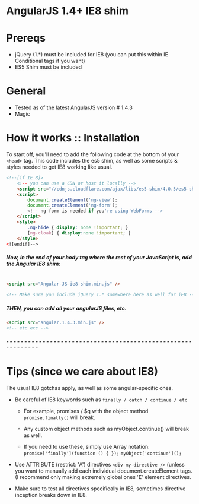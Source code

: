 # AngularJS 1.4+ IE8 shim 

# Prereqs

  - jQuery (1.*) must be included for IE8 (you can put this within IE Conditional tags if you want)
  - ES5 Shim must be included
  
# General

  - Tested as of the latest AngularJS version # 1.4.3
  - Magic

# How it works :: Installation
To start off, you'll need to add the following code at the bottom of your ```<head>``` tag. This code includes the es5 shim, as well as some scripts & styles needed to get IE8 working like usual.

```html
<!--[if IE 8]>
    <!-- you can use a CDN or host it locally -->
    <script src="//cdnjs.cloudflare.com/ajax/libs/es5-shim/4.0.5/es5-shim.min.js"></script>
    <script>
        document.createElement('ng-view');
        document.createElement('ng-form');
        <!-- ng-form is needed if you're using WebForms -->
    </script>
    <style>
        .ng-hide { display: none !important; }
        [ng-cloak] { display:none !important; }
    </style>
<![endif]-->
```

##### Now, in the end of your body tag where the rest of your JavaScript is, add the Angular IE8 shim:
#
```html
<script src="Angular-JS-ie8-shim.min.js" />

<!-- Make sure you include jQuery 1.* somewhere here as well for iE8 -->

```



##### THEN, you can add all your angularJS files, etc.

```html
<script src="angular.1.4.3.min.js" />
<!-- etc etc -->
```

##### - - - - - - - - - - - - - - - - - - - - - - - - - - - - - - - - - - - - - - - - - - - - - - - - - - - - - - - - - - - - 
##
##

# Tips (since we care about IE8)

The usual IE8 gotchas apply, as well as some angular-specific ones.

* Be careful of IE8 keywords such as ```finally / catch / continue / etc ```

    * For example, promises / $q with the object method ```promise.finally()``` will break.
    * Any custom object methods such as myObject.continue() will break as well.

    * If you need to use these, simply use Array notation: 
    ``` promise['finally'](function () { }); ```
    ``` myObject['continue'](); ```

* Use ATTRIBUTE (restrict: 'A') directives ```<div my-directive />``` (unless you want to manually add each individual  document.createElement tags. (I recommend only making extremely global ones 'E' element directives.

* Make sure to test all directives specifically in IE8, sometimes directive inception breaks down in IE8.

